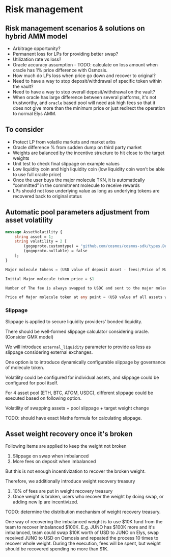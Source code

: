 <!--
order: 5
-->

# Risk management

## Risk management scenarios & solutions on hybrid AMM model

- Arbitrage opportunity?
- Permanent loss for LPs for providing better swap?
- Utilization rate vs loss?
- Oracle accuracy assumption - TODO: calculate on loss amount when oracle has 1% price difference with Osmosis.
- How much do LPs loss when price go down and recover to original?
- Need to have a way to stop deposit/withdrawal of specific token within the vault?
- Need to have a way to stop overall deposit/withdrawal on the vault?
- When oracle has large difference between several platforms, it's not trustworthy, and `oracle` based pool will need ask high fees so that it does not give more than the minimum price or just redirect the operation to normal Elys AMM.

## To consider

- Protect LP from volatile markets and market arbs
- Oracle difference % from sudden dump on third party market
- Weights are balanced by the incentive structure to hit close to the target weights
- Unit test to check final slippage on example values
- Low liquidity coin and high liquidity coin (low liquidity coin won't be able to use full oracle price)
- Once the user buys the major molecule TKN, it is automatically “committed” in the commitment molecule to receive rewards
- LPs should not lose underlying value as long as underlying tokens are recovered back to original status

## Automatic pool parameters adjustment from asset volatility

```protobuf
message AssetVolatility {
    string asset = 1;
    string volatility = 2 [
        (gogoproto.customtype) = "github.com/cosmos/cosmos-sdk/types.Dec",
        (gogoproto.nullable) = false
    ];
}
```

```go
Major molecule tokens = (USD value of deposit Asset - fees)/Price of Major Molecule.

Initial Major molecule token price = $1

Number of The fee is always swapped to USDC and sent to the major molecule fee wallet which stores all the revenue.

Price of Major molecule token at any point = (USD value of all assets within the major molecule +/- Perpetual Gains/Losses)/circulating supply of Major Molecule Tokens
```

### Slippage

Slippage is applied to secure liquidity providers' bonded liquidity.

There should be well-formed slippage calculator considering oracle. (Consider GMX model)

We will introduce `external_liquidity` parameter to provide as less as slippage considering external exchanges.

One option is to introduce dynamically configurable slippage by governance of molecule token.

Volatility could be configured for individual assets, and slippage could be configured for pool itself.

For 4 asset pool (ETH, BTC, ATOM, USDC), different slippage could be executed based on following option.

Volatility of swapping assets + pool slippage + target weight change

TODO: should have exact Maths formula for calculating slippage.

## Asset weight recovery once it's broken

Following items are applied to keep the weight not broken

1. Slippage on swap when imbalanced
2. More fees on deposit when imbalanced

But this is not enough incentivization to recover the broken weight.

Therefore, we additionally introduce weight recovery treasury

1. 10% of fees are put in weight recovery treasury
2. Once weight is broken, users who recover the weight by doing swap, or adding new lp are incentivized.

TODO: determine the distribution mechanism of weight recovery treasury.

One way of recovering the imbalanced weight is to use $10K fund from the team to recover imbalanced $100K.
E.g. JUNO has $100K more and it's imbalanced, team could swap $10K worth of USD to JUNO on Elys, swap received JUNO to USD on Osmosis and repeated the process 10 times to recover whole weight.
During the execution, fees will be spent, but weight should be recovered spending no more than $1K.
